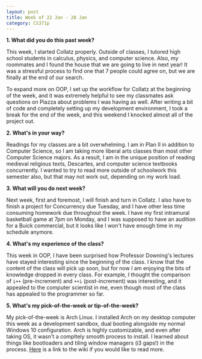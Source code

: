```yaml
---
layout: post
title: Week of 22 Jan - 28 Jan
category: CS371p
---
```


__1. What did you do this past week?__

This week, I started Collatz properly. Outside of classes, I tutored high school students in calculus, physics, and computer science. Also, my roommates and I found the house that we are going to live in next year! It was a stressful process to find one that 7 people could agree on, but we are finally at the end of our search.

To expand more on OOP, I set up the workflow for Collatz at the beginning of the week, and it was extremely helpful to see my classmates ask questions on Piazza about problems I was having as well. After writing a bit of code and completely setting up my development environment, I took a break for the end of the week, and this weekend I knocked almost all of the project out. 

__2. What's in your way?__

Readings for my classes are a bit overwhelming. I am in Plan II in addition to Computer Science, so I am taking more liberal arts classes than most other Computer Science majors. As a result, I am in the unique position of reading medieval religious texts, Descartes, and computer science textbooks concurrently. I wanted to try to read more outside of schoolwork this semester also, but that may not work out, depending on my work load.

 __3. What will you do next week?__

Next week, first and foremost, I will finish and turn in Collatz. I also have to finish a project for Concurrency due Tuesday, and I have other less time consuming homework due throughout the week. I have my first intramural basketball game at 7pm on Monday, and I was supposed to have an audition for a Buick commercial, but it looks like I won't have enough time in my schedule anymore.

__4. What's my experience of the class?__

This week in OOP, I have been surprised how Professor Downing's lectures have stayed interesting since the beginning of the class. I know that the content of the class will pick up soon, but for now I am enjoying the bits of knowledge dropped in every class. For example, I thought the comparison of `i++` (pre-increment) and `++i` (post-increment) was interesting, and it appealed to the computer scientist in me, even though most of the class has appealed to the programmer so far.

__5. What's my pick-of-the-week or tip-of-the-week?__

My pick-of-the-week is Arch Linux. I installed Arch on my desktop computer this week as a development sandbox, dual booting alongside my normal Windows 10 configuration. Arch is highly customizable, and even after taking OS, it wasn't a compltely smooth process to install. I learned about things like bootloaders and tiling window managers (i3 gaps!) in the process. [Here](https://www.archlinux.org/) is a link to the wiki if you would like to read more.
